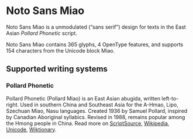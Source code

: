 
# Noto Sans Miao

Noto Sans Miao is a unmodulated (“sans serif”) design for texts in the East Asian _Pollard Phonetic_ script. 

Noto Sans Miao contains 365 glyphs, 4 OpenType features, and supports 154 characters from the Unicode block Miao.


## Supported writing systems


### Pollard Phonetic

Pollard Phonetic (Pollard Miao) is an East Asian abugida, written left-to-right. Used in southern China and Southeast Asia for the A-Hmao, Lipo, Szechuan Miao, Nasu languages. Created 1936 by Samuel Pollard, inspired by Canadian Aboriginal syllabics. Revised in 1988, remains popular among the Hmong people in China. Read more on [ScriptSource](https://scriptsource.org/scr/Plrd), [Wikipedia](https://en.wikipedia.org/wiki/ISO_15924:Plrd), [Unicode](https://www.unicode.org/versions/Unicode13.0.0/ch18.pdf#G42236), [Wiktionary](https://en.wiktionary.org/wiki/Category:Pollard_script).

